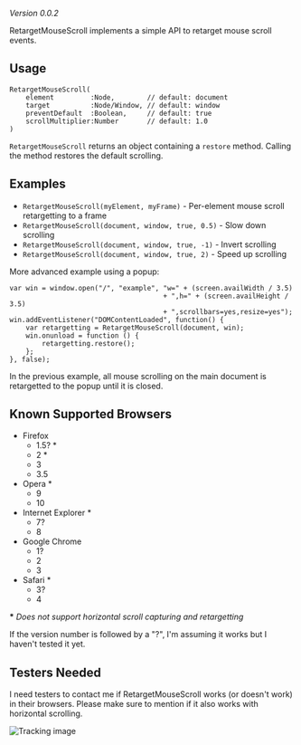 *Version 0.0.2*

RetargetMouseScroll implements a simple API to retarget mouse scroll events.

Usage
-----

    RetargetMouseScroll(
        element         :Node,        // default: document
        target          :Node/Window, // default: window
        preventDefault  :Boolean,     // default: true
        scrollMultiplier:Number       // default: 1.0
    )

`RetargetMouseScroll` returns an object containing a `restore` method. Calling the method restores the default scrolling.

Examples
--------

 * `RetargetMouseScroll(myElement, myFrame)` - Per-element mouse scroll retargetting to a frame
 * `RetargetMouseScroll(document, window, true, 0.5)` - Slow down scrolling
 * `RetargetMouseScroll(document, window, true, -1)` - Invert scrolling
 * `RetargetMouseScroll(document, window, true, 2)` - Speed up scrolling

More advanced example using a popup:

    var win = window.open("/", "example", "w=" + (screen.availWidth / 3.5)
                                          + ",h=" + (screen.availHeight / 3.5)
                                          + ",scrollbars=yes,resize=yes");
    win.addEventListener("DOMContentLoaded", function() {
        var retargetting = RetargetMouseScroll(document, win);
        win.onunload = function () {
    	    retargetting.restore();
        };
    }, false);

In the previous example, all mouse scrolling on the main document is retargetted to the popup until it is closed.

Known Supported Browsers
--------------------

* Firefox
   * 1.5? \*
   * 2 \*
   * 3
   * 3.5
* Opera \*
   * 9
   * 10
* Internet Explorer \*
   * 7?
   * 8
* Google Chrome
   * 1?
   * 2
   * 3
* Safari \*
   * 3?
   * 4

**\*** *Does not support horizontal scroll capturing and retargetting*

If the version number is followed by a "?", I'm assuming it works but I haven't tested it yet.

Testers Needed
--------------

I need testers to contact me if RetargetMouseScroll works (or doesn't work) in their browsers. Please make sure to mention if it also works with horizontal scrolling.


![Tracking image](https://in.getclicky.com/212712ns.gif)
